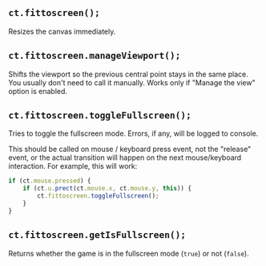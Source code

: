## `ct.fittoscreen();`

Resizes the canvas immediately.

## `ct.fittoscreen.manageViewport();`

Shifts the viewport so the previous central point stays in the same place. You usually don't need to call it manually. Works only if "Manage the view" option is enabled.

## `ct.fittoscreen.toggleFullscreen();`

Tries to toggle the fullscreen mode. Errors, if any, will be logged to console.

This should be called on mouse / keyboard press event, not the "release" event, or the actual transition will happen on the next mouse/keyboard interaction. For example, this will work:

```js
if (ct.mouse.pressed) {
    if (ct.u.prect(ct.mouse.x, ct.mouse.y, this)) {
        ct.fittoscreen.toggleFullscreen();
    }
}
```

## `ct.fittoscreen.getIsFullscreen();`

Returns whether the game is in the fullscreen mode (`true`) or not (`false`).